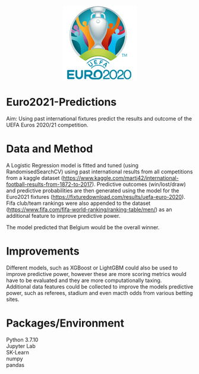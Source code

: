 <p align="center">
  <img src="https://github.com/rob-field/Euro2021-ML-Predictions/blob/main/euros2021.png" />
</p>

# Euro2021-Predictions
Aim: Using past international fixtures predict the results and outcome of the UEFA Euros 2020/21 competition.

# Data and Method
A Logistic Regression model is fitted and tuned (using RandomisedSearchCV) using past international results from all competitions from a kaggle dataset (https://www.kaggle.com/martj42/international-football-results-from-1872-to-2017). Predictive outcomes (win/lost/draw) and  predictive probabilities are then generated using the model for the Euro2021 fixtures (https://fixturedownload.com/results/uefa-euro-2020).  
Fifa club/team rankings were also appended to the dataset (https://www.fifa.com/fifa-world-ranking/ranking-table/men/) as an additional feature to improve predictive power.  

The model predicted that Belgium would be the overall winner.  

# Improvements  
Different models, such as XGBoost or LightGBM could also be used to improve predictive power, however these are more scoring metrics would have to be evaluated and they are more computationally taxing.  
Additional data features could be collected to improve the models predictive power, such as referees, stadium and even macth odds from various betting sites.

# Packages/Environment
Python 3.7.10  
Jupyter Lab  
SK-Learn  
numpy  
pandas  
